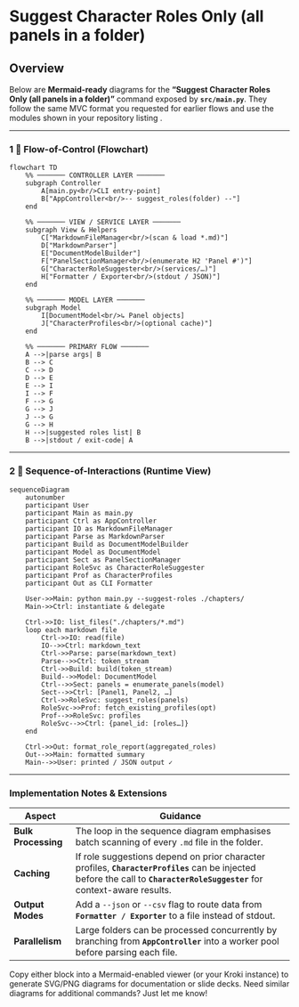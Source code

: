 # Suggest Character Roles Only (all panels in a folder)

## Overview

Below are **Mermaid-ready** diagrams for the **“Suggest Character Roles Only (all panels in a folder)”** command exposed by **`src/main.py`**.
They follow the same MVC format you requested for earlier flows and use the modules shown in your repository listing .

---

### 1 ️⃣ Flow-of-Control (Flowchart)

```mermaid
flowchart TD
    %% ─────── CONTROLLER LAYER ───────
    subgraph Controller
        A[main.py<br/>CLI entry-point]
        B["AppController<br/>-- suggest_roles(folder) --"]
    end

    %% ─────── VIEW / SERVICE LAYER ───────
    subgraph View & Helpers
        C["MarkdownFileManager<br/>(scan & load *.md)"]
        D["MarkdownParser"]
        E["DocumentModelBuilder"]
        F["PanelSectionManager<br/>(enumerate H2 'Panel #')"]
        G["CharacterRoleSuggester<br/>(services/…)"]
        H["Formatter / Exporter<br/>(stdout / JSON)"]
    end

    %% ─────── MODEL LAYER ───────
    subgraph Model
        I[DocumentModel<br/>↳ Panel objects]
        J["CharacterProfiles<br/>(optional cache)"]
    end

    %% ─────── PRIMARY FLOW ───────
    A -->|parse args| B
    B --> C
    C --> D
    D --> E
    E --> I
    I --> F
    F --> G
    G --> J
    J --> G
    G --> H
    H -->|suggested roles list| B
    B -->|stdout / exit-code| A
```

---

### 2 ️⃣ Sequence-of-Interactions (Runtime View)

```mermaid
sequenceDiagram
    autonumber
    participant User
    participant Main as main.py
    participant Ctrl as AppController
    participant IO as MarkdownFileManager
    participant Parse as MarkdownParser
    participant Build as DocumentModelBuilder
    participant Model as DocumentModel
    participant Sect as PanelSectionManager
    participant RoleSvc as CharacterRoleSuggester
    participant Prof as CharacterProfiles
    participant Out as CLI Formatter

    User->>Main: python main.py --suggest-roles ./chapters/
    Main->>Ctrl: instantiate & delegate

    Ctrl->>IO: list_files("./chapters/*.md")
    loop each markdown file
        Ctrl->>IO: read(file)
        IO-->>Ctrl: markdown_text
        Ctrl->>Parse: parse(markdown_text)
        Parse-->>Ctrl: token_stream
        Ctrl->>Build: build(token_stream)
        Build-->>Model: DocumentModel
        Ctrl-->>Sect: panels = enumerate_panels(model)
        Sect-->>Ctrl: [Panel1, Panel2, …]
        Ctrl->>RoleSvc: suggest_roles(panels)
        RoleSvc->>Prof: fetch_existing_profiles(opt)
        Prof-->>RoleSvc: profiles
        RoleSvc-->>Ctrl: {panel_id: [roles…]}
    end

    Ctrl->>Out: format_role_report(aggregated_roles)
    Out-->>Main: formatted summary
    Main-->>User: printed / JSON output ✓
```

---

### Implementation Notes & Extensions

| Aspect              | Guidance                                                                                                                                                                   |
| ------------------- | -------------------------------------------------------------------------------------------------------------------------------------------------------------------------- |
| **Bulk Processing** | The loop in the sequence diagram emphasises batch scanning of every `.md` file in the folder.                                                                              |
| **Caching**         | If role suggestions depend on prior character profiles, **`CharacterProfiles`** can be injected before the call to **`CharacterRoleSuggester`** for context-aware results. |
| **Output Modes**    | Add a `--json` or `--csv` flag to route data from **`Formatter / Exporter`** to a file instead of stdout.                                                                  |
| **Parallelism**     | Large folders can be processed concurrently by branching from **`AppController`** into a worker pool before parsing each file.                                             |

Copy either block into a Mermaid-enabled viewer (or your Kroki instance) to generate SVG/PNG diagrams for documentation or slide decks.
Need similar diagrams for additional commands? Just let me know!
